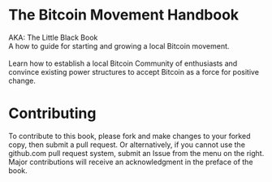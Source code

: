 The Bitcoin Movement Handbook
=======================
AKA: The Little Black Book<br>
A how to guide for starting and growing a local Bitcoin movement. <br><br>
Learn how to establish a local Bitcoin Community of enthusiasts and convince existing power structures to accept Bitcoin as a force for positive change.

Contributing
=======================
To contribute to this book, please fork and make changes to your forked copy, then submit a pull request. Or alternatively, if you cannot use the github.com pull request system, submit an Issue from the menu on the right. Major contributions will receive an acknowledgment in the preface of the book. 
